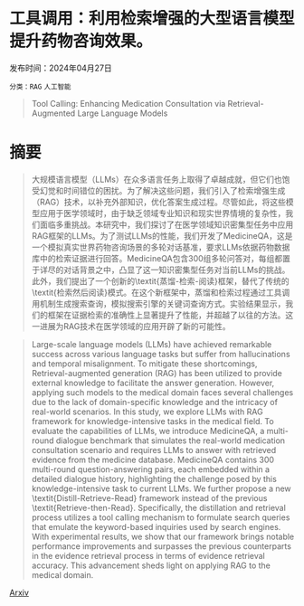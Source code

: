 # 工具调用：利用检索增强的大型语言模型提升药物咨询效果。

发布时间：2024年04月27日

`分类：RAG` `人工智能`

> Tool Calling: Enhancing Medication Consultation via Retrieval-Augmented Large Language Models

# 摘要

> 大规模语言模型（LLMs）在众多语言任务上取得了卓越成就，但它们也饱受幻觉和时间错位的困扰。为了解决这些问题，我们引入了检索增强生成（RAG）技术，以补充外部知识，优化答案生成过程。尽管如此，将这些模型应用于医学领域时，由于缺乏领域专业知识和现实世界情境的复杂性，我们面临多重挑战。本研究中，我们探讨了在医学领域知识密集型任务中应用RAG框架的LLMs。为了测试LLMs的性能，我们开发了MedicineQA，这是一个模拟真实世界药物咨询场景的多轮对话基准，要求LLMs依据药物数据库中的检索证据进行回答。MedicineQA包含300组多轮问答对，每组都置于详尽的对话背景之中，凸显了这一知识密集型任务对当前LLMs的挑战。此外，我们提出了一个创新的\textit{蒸馏-检索-阅读}框架，替代了传统的\textit{检索然后阅读}模式。在这个新框架中，蒸馏和检索过程通过工具调用机制生成搜索查询，模拟搜索引擎的关键词查询方式。实验结果显示，我们的框架在证据检索的准确性上显著提升了性能，并超越了以往的方法。这一进展为RAG技术在医学领域的应用开辟了新的可能性。

> Large-scale language models (LLMs) have achieved remarkable success across various language tasks but suffer from hallucinations and temporal misalignment. To mitigate these shortcomings, Retrieval-augmented generation (RAG) has been utilized to provide external knowledge to facilitate the answer generation. However, applying such models to the medical domain faces several challenges due to the lack of domain-specific knowledge and the intricacy of real-world scenarios. In this study, we explore LLMs with RAG framework for knowledge-intensive tasks in the medical field. To evaluate the capabilities of LLMs, we introduce MedicineQA, a multi-round dialogue benchmark that simulates the real-world medication consultation scenario and requires LLMs to answer with retrieved evidence from the medicine database. MedicineQA contains 300 multi-round question-answering pairs, each embedded within a detailed dialogue history, highlighting the challenge posed by this knowledge-intensive task to current LLMs. We further propose a new \textit{Distill-Retrieve-Read} framework instead of the previous \textit{Retrieve-then-Read}. Specifically, the distillation and retrieval process utilizes a tool calling mechanism to formulate search queries that emulate the keyword-based inquiries used by search engines. With experimental results, we show that our framework brings notable performance improvements and surpasses the previous counterparts in the evidence retrieval process in terms of evidence retrieval accuracy. This advancement sheds light on applying RAG to the medical domain.

[Arxiv](https://arxiv.org/abs/2404.17897)